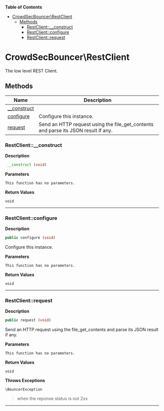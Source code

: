 <!-- START doctoc generated TOC please keep comment here to allow auto update -->
<!-- DON'T EDIT THIS SECTION, INSTEAD RE-RUN doctoc TO UPDATE -->
**Table of Contents**

- [CrowdSecBouncer\RestClient](#crowdsecbouncer%5Crestclient)
  - [Methods](#methods)
    - [RestClient::__construct](#restclient__construct)
    - [RestClient::configure](#restclientconfigure)
    - [RestClient::request](#restclientrequest)

<!-- END doctoc generated TOC please keep comment here to allow auto update -->

# CrowdSecBouncer\RestClient  

The low level REST Client.





## Methods

| Name | Description |
|------|-------------|
|[__construct](#restclient__construct)||
|[configure](#restclientconfigure)|Configure this instance.|
|[request](#restclientrequest)|Send an HTTP request using the file_get_contents and parse its JSON result if any.|




### RestClient::__construct  

**Description**

```php
 __construct (void)
```

 

 

**Parameters**

`This function has no parameters.`

**Return Values**

`void`


<hr />


### RestClient::configure  

**Description**

```php
public configure (void)
```

Configure this instance. 

 

**Parameters**

`This function has no parameters.`

**Return Values**

`void`


<hr />


### RestClient::request  

**Description**

```php
public request (void)
```

Send an HTTP request using the file_get_contents and parse its JSON result if any. 

 

**Parameters**

`This function has no parameters.`

**Return Values**

`void`


**Throws Exceptions**


`\BouncerException`
> when the reponse status is not 2xx

<hr />

